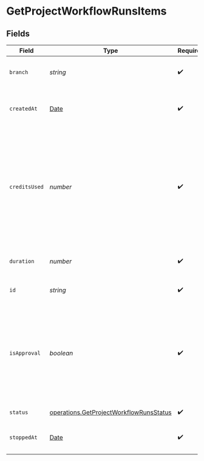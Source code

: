 # GetProjectWorkflowRunsItems


## Fields

| Field                                                                                                                                                    | Type                                                                                                                                                     | Required                                                                                                                                                 | Description                                                                                                                                              | Example                                                                                                                                                  |
| -------------------------------------------------------------------------------------------------------------------------------------------------------- | -------------------------------------------------------------------------------------------------------------------------------------------------------- | -------------------------------------------------------------------------------------------------------------------------------------------------------- | -------------------------------------------------------------------------------------------------------------------------------------------------------- | -------------------------------------------------------------------------------------------------------------------------------------------------------- |
| `branch`                                                                                                                                                 | *string*                                                                                                                                                 | :heavy_check_mark:                                                                                                                                       | The VCS branch of a Workflow's trigger.                                                                                                                  | main                                                                                                                                                     |
| `createdAt`                                                                                                                                              | [Date](https://developer.mozilla.org/en-US/docs/Web/JavaScript/Reference/Global_Objects/Date)                                                            | :heavy_check_mark:                                                                                                                                       | The date and time the workflow was created.                                                                                                              |                                                                                                                                                          |
| `creditsUsed`                                                                                                                                            | *number*                                                                                                                                                 | :heavy_check_mark:                                                                                                                                       | The number of credits used during execution. Note that Insights is not a real time financial reporting tool and should not be used for credit reporting. |                                                                                                                                                          |
| `duration`                                                                                                                                               | *number*                                                                                                                                                 | :heavy_check_mark:                                                                                                                                       | The duration in seconds of a run.                                                                                                                        |                                                                                                                                                          |
| `id`                                                                                                                                                     | *string*                                                                                                                                                 | :heavy_check_mark:                                                                                                                                       | The unique ID of the workflow.                                                                                                                           |                                                                                                                                                          |
| `isApproval`                                                                                                                                             | *boolean*                                                                                                                                                | :heavy_check_mark:                                                                                                                                       | Describes if the job is an approval job or not. Approval jobs are intermediary jobs that are created to pause the workflow until approved.               | false                                                                                                                                                    |
| `status`                                                                                                                                                 | [operations.GetProjectWorkflowRunsStatus](../../models/operations/getprojectworkflowrunsstatus.md)                                                       | :heavy_check_mark:                                                                                                                                       | Workflow status.                                                                                                                                         |                                                                                                                                                          |
| `stoppedAt`                                                                                                                                              | [Date](https://developer.mozilla.org/en-US/docs/Web/JavaScript/Reference/Global_Objects/Date)                                                            | :heavy_check_mark:                                                                                                                                       | The date and time the workflow stopped.                                                                                                                  |                                                                                                                                                          |